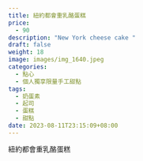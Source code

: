 ```yaml
---
title: 紐約都會重乳酪蛋糕
price:
  - 90
description: "New York cheese cake "
draft: false
weight: 18
image: images/img_1640.jpeg
categories:
  - 點心
  - 個人獨享限量手工甜點
tags:
  - 奶蛋素
  - 起司
  - 蛋糕
  - 甜點
date: 2023-08-11T23:15:09+08:00
---
```

紐約都會重乳酪蛋糕
